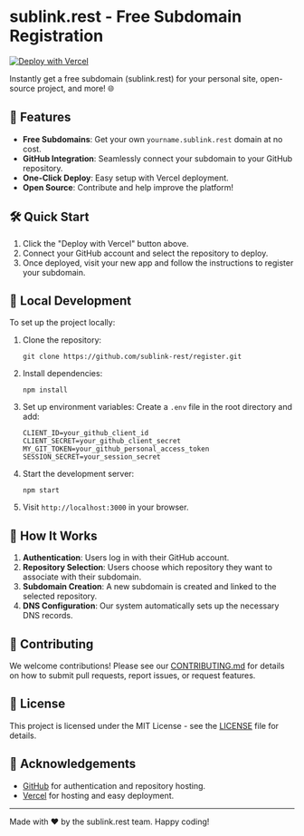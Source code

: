 # sublink.rest - Free Subdomain Registration

[![Deploy with Vercel](https://vercel.com/button)](https://vercel.com/new/clone?repository-url=https%3A%2F%2Fgithub.com%2Fsublink-rest%2Fregister)

Instantly get a free subdomain (sublink.rest) for your personal site, open-source project, and more! 🌐

## 🚀 Features

- **Free Subdomains**: Get your own `yourname.sublink.rest` domain at no cost.
- **GitHub Integration**: Seamlessly connect your subdomain to your GitHub repository.
- **One-Click Deploy**: Easy setup with Vercel deployment.
- **Open Source**: Contribute and help improve the platform!

## 🛠 Quick Start

1. Click the "Deploy with Vercel" button above.
2. Connect your GitHub account and select the repository to deploy.
3. Once deployed, visit your new app and follow the instructions to register your subdomain.

## 🔧 Local Development

To set up the project locally:

1. Clone the repository:
   ```
   git clone https://github.com/sublink-rest/register.git
   ```

2. Install dependencies:
   ```
   npm install
   ```

3. Set up environment variables:
   Create a `.env` file in the root directory and add:
   ```
   CLIENT_ID=your_github_client_id
   CLIENT_SECRET=your_github_client_secret
   MY_GIT_TOKEN=your_github_personal_access_token
   SESSION_SECRET=your_session_secret
   ```

4. Start the development server:
   ```
   npm start
   ```

5. Visit `http://localhost:3000` in your browser.

## 📘 How It Works

1. **Authentication**: Users log in with their GitHub account.
2. **Repository Selection**: Users choose which repository they want to associate with their subdomain.
3. **Subdomain Creation**: A new subdomain is created and linked to the selected repository.
4. **DNS Configuration**: Our system automatically sets up the necessary DNS records.

## 🤝 Contributing

We welcome contributions! Please see our [CONTRIBUTING.md](CONTRIBUTING.md) for details on how to submit pull requests, report issues, or request features.

## 📜 License

This project is licensed under the MIT License - see the [LICENSE](LICENSE) file for details.

## 🙏 Acknowledgements

- [GitHub](https://github.com) for authentication and repository hosting.
- [Vercel](https://vercel.com) for hosting and easy deployment.

---

Made with ❤️ by the sublink.rest team. Happy coding!
